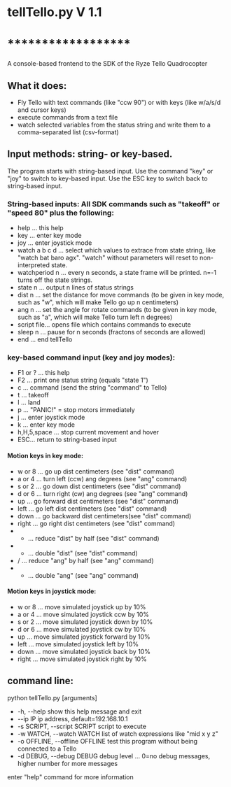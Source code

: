 # tellTello.py V 1.1
# ******************

A console-based frontend to the SDK of the Ryze Tello Quadrocopter

## What it does:
* Fly Tello with text commands (like "ccw 90") or with keys (like w/a/s/d and cursor keys)
* execute commands from a text file
* watch selected variables from the status string and write them to a comma-separated list (csv-format)

## Input methods: string- or key-based.
The program starts with string-based input. Use the command "key" or "joy" to switch to key-based input.
Use the ESC key to switch back to string-based input.

### String-based inputs: All SDK commands such as "takeoff" or "speed 80" plus the following:
* help    ... this help
* key     ... enter key mode
* joy     ... enter joystick mode
* watch a b c d ... select which values to extrace from state string, like "watch bat baro agx". "watch" without parameters will reset to non-interpreted state.
* watchperiod n ... every n seconds, a state frame will be printed. n=-1 turns off the state strings.
* state n ... output n lines of status strings
* dist  n ... set the distance for move commands (to be given in key mode, such as "w", which will make Tello go up n centimeters)
* ang   n ... set the angle for rotate commands (to be given in key mode, such as "a", which will make Tello turn left n degrees)
* script file... opens file which contains commands to execute
* sleep n ... pause for n seconds (fractons of seconds are allowed)
* end     ... end tellTello

### key-based command input (key and joy modes):
* F1 or ? ... this help
* F2 ... print one status string (equals "state 1")
* c  ... command (send the string "command" to Tello)
* t  ... takeoff
* l  ... land
* p  ... "PANIC!" = stop motors immediately
* j  ... enter joystick mode
* k  ... enter key mode
* h,H,5,space ... stop current movement and hover
* ESC... return to string-based input
#### Motion keys in key mode:
* w or 8 ... go up dist centimeters      (see "dist" command)
* a or 4 ... turn left (ccw) ang degrees (see "ang"  command)
* s or 2 ... go down dist centimeters    (see "dist" command)
* d or 6 ... turn right (cw) ang degrees (see "ang"  command)
*  up     ... go forward dist centimeters (see "dist" command)
*  left   ... go left dist centimeters    (see "dist" command)
*  down   ... go backward dist centimeters(see "dist" command)
*  right  ... go right dist centimeters   (see "dist" command)
*  -  ... reduce "dist" by half         (see "dist" command)
*  +  ... double "dist"                 (see "dist" command)
*  /  ... reduce "ang" by half          (see "ang" command)
*  *  ... double "ang"                  (see "ang" command)
#### Motion keys  in joystick mode:
* w or 8 ... move simulated joystick up by 10%
* a or 4 ... move simulated joystick ccw by 10%
* s or 2 ... move simulated joystick down by 10%
* d or 6 ... move simulated joystick cw by 10%
* up     ... move simulated joystick forward by 10%
* left   ... move simulated joystick left by 10%
* down   ... move simulated joystick back by 10%
* right  ... move simulated joystick right by 10%

## command line:

python tellTello.py [arguments]

*   -h, --help            show this help message and exit
*   --ip IP               ip address, default=192.168.10.1
*   -s SCRIPT, --script SCRIPT
                        script to execute
*   -w WATCH, --watch WATCH
                        list of watch expressions like "mid x y z"
*   -o OFFLINE, --offline OFFLINE
                        test this program without being connected to a Tello
*   -d DEBUG, --debug DEBUG
                        debug level ... 0=no debug messages, higher number for
                        more messages

enter "help" command for more information


